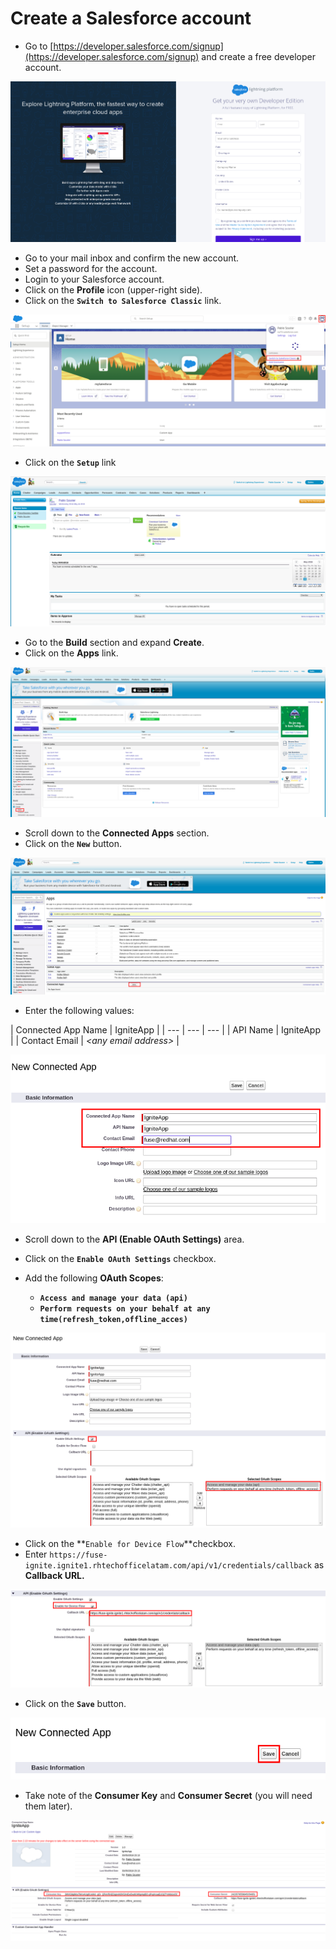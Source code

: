 # Create a Salesforce account

* Go to [https://developer.salesforce.com/signup](https://developer.salesforce.com/signup) and create a free developer account.

![](../.gitbook/assets/image%20%2820%29.png)

* Go to your mail inbox and confirm the new account.
* Set a password for the account.
* Login to your Salesforce account.
* Click on the **Profile** icon \(upper-right side\).
* Click on the **`Switch to Salesforce Classic`** link.

![](../.gitbook/assets/image%20%2870%29.png)

* Click on the **`Setup`** link

![](../.gitbook/assets/image%20%28100%29.png)

* Go to the **Build** section and expand **Create**.
* Click on the **Apps** link.

![](../.gitbook/assets/image%20%286%29.png)

* Scroll down to the **Connected Apps** section.
* Click on the **`New`** button.

![](../.gitbook/assets/image%20%28134%29.png)

* Enter the following values:

| Connected App Name | IgniteApp |
| --- | --- | --- |
| API Name | IgniteApp |
| Contact Email | _&lt;any email address&gt;_ |

![](../.gitbook/assets/image%20%2834%29.png)

* Scroll down to the **API \(Enable OAuth Settings\)** area.
* Click on the **`Enable OAuth Settings`** checkbox.
* Add the following **OAuth Scopes**:

  * **`Access and manage your data (api)`**
  * **`Perform requests on your behalf at any time(refresh_token,offline_acces)`**

![](../.gitbook/assets/image%20%281%29.png)

* Click on the **`Enable for Device Flow`**checkbox.
* Enter `https://fuse-ignite.ignite1.rhtechofficelatam.com/api/v1/credentials/callback` as **Callback URL.**

![](../.gitbook/assets/image%20%289%29.png)

* Click on the **`Save`** button.

![](../.gitbook/assets/image%20%284%29.png)

* Take note of the **Consumer Key** and **Consumer Secret** \(you will need them later\).

![](../.gitbook/assets/image%20%2877%29.png)

